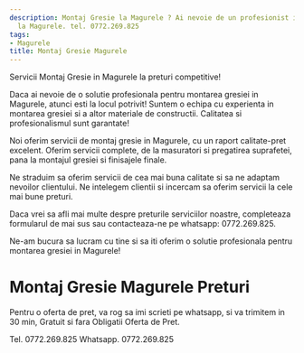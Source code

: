 ```yaml
---
description: Montaj Gresie la Magurele ? Ai nevoie de un profesionist in Montaj Gresie
  la Magurele. tel. 0772.269.825
tags:
- Magurele
title: Montaj Gresie Magurele
---
```




Servicii Montaj Gresie in Magurele la preturi competitive! 

Daca ai nevoie de o solutie profesionala pentru montarea gresiei in Magurele, atunci esti la locul potrivit! Suntem o echipa cu experienta in montarea gresiei si a altor materiale de constructii. Calitatea si profesionalismul sunt garantate!

Noi oferim servicii de montaj gresie in Magurele, cu un raport calitate-pret excelent. Oferim servicii complete, de la masuratori si pregatirea suprafetei, pana la montajul gresiei si finisajele finale. 

Ne straduim sa oferim servicii de cea mai buna calitate si sa ne adaptam nevoilor clientului. Ne intelegem clientii si incercam sa oferim servicii la cele mai bune preturi. 

Daca vrei sa afli mai multe despre preturile serviciilor noastre, completeaza formularul de mai sus sau contacteaza-ne pe whatsapp: 0772.269.825. 

Ne-am bucura sa lucram cu tine si sa iti oferim o solutie profesionala pentru montarea gresiei in Magurele!

# Montaj Gresie Magurele Preturi
Pentru o oferta de pret, va rog sa imi scrieti pe whatsapp, si va trimitem in 30 min, Gratuit si fara Obligatii Oferta de Pret.

Tel. 0772.269.825
Whatsapp. 0772.269.825